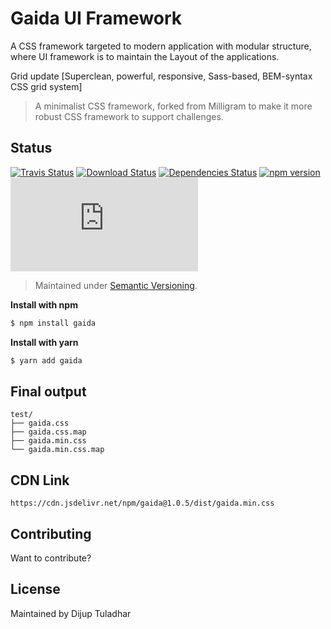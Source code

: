 Gaida UI Framework
=========

A CSS framework targeted to modern application with modular structure, where UI framework is to maintain the Layout of the applications.

Grid update [Superclean, powerful, responsive, Sass-based, BEM-syntax CSS grid system]

> A minimalist CSS framework, forked from Milligram to make it more robust CSS framework to support challenges. 

## Status

[![Travis Status](https://travis-ci.org/dezudas/gaida.svg?branch=master)](https://travis-ci.org/dezudas/gaida.svg?branch=master)
[![Download Status](https://img.shields.io/npm/dt/gaida.svg)](https://www.npmjs.com/package/gaida)
[![Dependencies Status](https://david-dm.org/dezudas/gaida.svg)](https://david-dm.org/dezudas/gaida)
[![npm version](https://badge.fury.io/js/gaida.svg)](https://badge.fury.io/js/gaida)
[![CSS gzip size](http://img.badgesize.io/dezudas/gaida/master/test/gaida.min.css?compression=gzip&label=CSS+gzip+size)](https://github.com/dezudas/gaida/tree/master/test/gaida.min.css)

>Maintained under [Semantic Versioning](https://semver.org/).

**Install with npm**

```sh
$ npm install gaida
```

**Install with yarn**

```sh
$ yarn add gaida
```
## Final output

```
test/
├── gaida.css
├── gaida.css.map
├── gaida.min.css
└── gaida.min.css.map
```

## CDN Link

```
https://cdn.jsdelivr.net/npm/gaida@1.0.5/dist/gaida.min.css
```

## Contributing

Want to contribute? 

## License

Maintained by Dijup Tuladhar